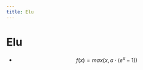 ```yaml
---
title: Elu
---
```


# Elu
- $$f(x) = max(x, a \cdot (e^x-1))$$




















































